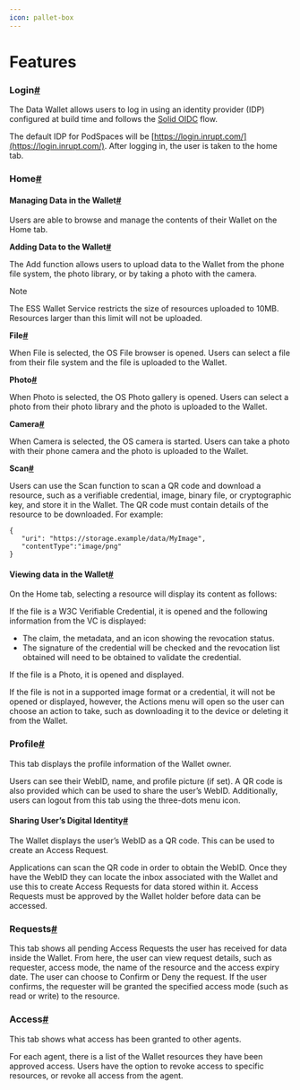 ```yaml
---
icon: pallet-box
---
```


# Features

### Login[#](broken-reference)

The Data Wallet allows users to log in using an identity provider (IDP) configured at build time and follows the [Solid OIDC](https://solidproject.org/TR/oidc-primer) flow.

The default IDP for PodSpaces will be [https://login.inrupt.com/](https://login.inrupt.com/). After logging in, the user is taken to the home tab.

### Home[#](broken-reference)

#### Managing Data in the Wallet[#](broken-reference)

Users are able to browse and manage the contents of their Wallet on the Home tab.

**Adding Data to the Wallet**[**#**](broken-reference)

The Add function allows users to upload data to the Wallet from the phone file system, the photo library, or by taking a photo with the camera.



Note

The ESS Wallet Service restricts the size of resources uploaded to 10MB. Resources larger than this limit will not be uploaded.

**File**[**#**](broken-reference)

When File is selected, the OS File browser is opened. Users can select a file from their file system and the file is uploaded to the Wallet.

**Photo**[**#**](broken-reference)

When Photo is selected, the OS Photo gallery is opened. Users can select a photo from their photo library and the photo is uploaded to the Wallet.

**Camera**[**#**](broken-reference)

When Camera is selected, the OS camera is started. Users can take a photo with their phone camera and the photo is uploaded to the Wallet.

**Scan**[**#**](broken-reference)

Users can use the Scan function to scan a QR code and download a resource, such as a verifiable credential, image, binary file, or cryptographic key, and store it in the Wallet. The QR code must contain details of the resource to be downloaded. For example:

```
{
   "uri": "https://storage.example/data/MyImage",
   "contentType":"image/png"
}
```

#### Viewing data in the Wallet[#](broken-reference)

On the Home tab, selecting a resource will display its content as follows:

If the file is a W3C Verifiable Credential, it is opened and the following information from the VC is displayed:

* The claim, the metadata, and an icon showing the revocation status.
* The signature of the credential will be checked and the revocation list obtained will need to be obtained to validate the credential.

If the file is a Photo, it is opened and displayed.

If the file is not in a supported image format or a credential, it will not be opened or displayed, however, the Actions menu will open so the user can choose an action to take, such as downloading it to the device or deleting it from the Wallet.

### Profile[#](broken-reference)

This tab displays the profile information of the Wallet owner.

Users can see their WebID, name, and profile picture (if set). A QR code is also provided which can be used to share the user’s WebID. Additionally, users can logout from this tab using the three-dots menu icon.

#### Sharing User’s Digital Identity[#](broken-reference)

The Wallet displays the user’s WebID as a QR code. This can be used to create an Access Request.

Applications can scan the QR code in order to obtain the WebID. Once they have the WebID they can locate the inbox associated with the Wallet and use this to create Access Requests for data stored within it. Access Requests must be approved by the Wallet holder before data can be accessed.



### Requests[#](broken-reference)

This tab shows all pending Access Requests the user has received for data inside the Wallet. From here, the user can view request details, such as requester, access mode, the name of the resource and the access expiry date. The user can choose to Confirm or Deny the request. If the user confirms, the requester will be granted the specified access mode (such as read or write) to the resource.



### Access[#](broken-reference)

This tab shows what access has been granted to other agents.

For each agent, there is a list of the Wallet resources they have been approved access. Users have the option to revoke access to specific resources, or revoke all access from the agent.

